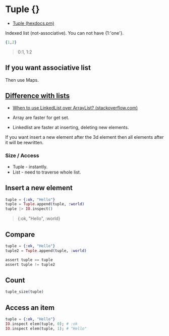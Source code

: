 # Tuple {}

* [Tuple (hexdocs.pm)](https://hexdocs.pm/elixir/Tuple.html)

Indexed list (not-associative). You can not have {1:'one'}.

```ex
{1,2}
```
> 0:1, 1:2

## If you want associative list

Then use Maps.

## [Difference with lists](https://elixir-lang.org/getting-started/basic-types.html#lists-or-tuples)

* [When to use LinkedList over ArrayList? (stackoverflow.com)](https://stackoverflow.com/questions/322715/when-to-use-linkedlist-over-arraylist)

* Array are faster for get set.
* Linkedlist are faster at inserting, deleting new elements.

If you want insert a new element after the 3d element then all elements after it will be rewritten.

### Size / Access

* Tuple - instantly.
* List - need to traverse whole list.

## Insert a new element

```ex
tuple = {:ok, "Hello"}
tuple = Tuple.append(tuple, :world)
tuple |> IO.inspect()
```
> {:ok, "Hello", :world}

## Compare

```ex
tuple = {:ok, "Hello"}
tuple2 = Tuple.append(tuple, :world)

assert tuple == tuple
assert tuple != tuple2
```

## Count

```ex
tuple_size(tuple)
```

## Access an item

```ex
tuple = {:ok, "Hello"}
IO.inspect elem(tuple, 0); # :ok
IO.inspect elem(tuple, 1); # "Hello"
```